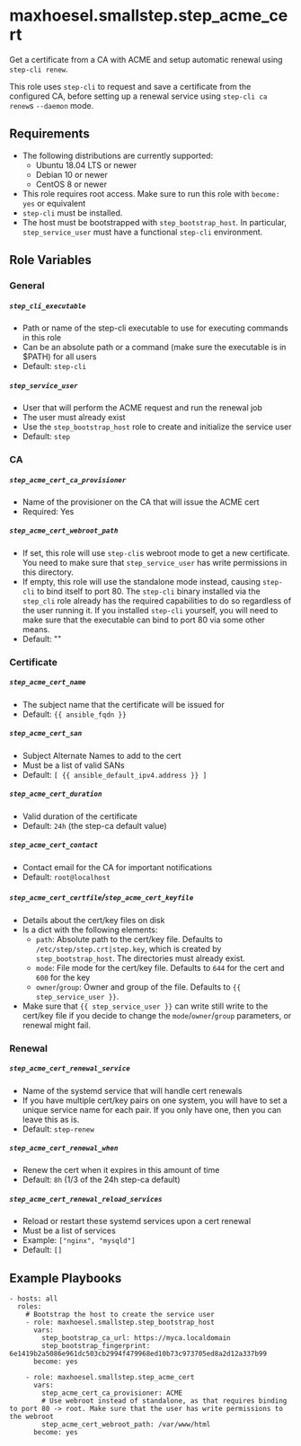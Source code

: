 # maxhoesel.smallstep.step_acme_cert

Get a certificate from a CA with ACME and setup automatic renewal using `step-cli renew`.

This role uses `step-cli` to request and save a certificate from the configured CA,
before setting up a renewal service using `step-cli ca renew`s `--daemon` mode.

## Requirements

- The following distributions are currently supported:
  - Ubuntu 18.04 LTS or newer
  - Debian 10 or newer
  - CentOS 8 or newer
- This role requires root access. Make sure to run this role with `become: yes` or equivalent
- `step-cli` must be installed.
- The host must be bootstrapped with `step_bootstrap_host`.
  In particular, `step_service_user` must have a functional `step-cli` environment.

## Role Variables

### General

##### `step_cli_executable`
- Path or name of the step-cli executable to use for executing commands in this role
- Can be an absolute path or a command (make sure the executable is in $PATH) for all users
- Default: `step-cli`

##### `step_service_user`
- User that will perform the ACME request and run the renewal job
- The user must already exist
- Use the `step_bootstrap_host` role to create and initialize the service user
- Default: `step`

### CA

##### `step_acme_cert_ca_provisioner`
- Name of the provisioner on the CA that will issue the ACME cert
- Required: Yes

##### `step_acme_cert_webroot_path`
- If set, this role will use `step-cli`s webroot mode to get a new certificate. You need to make sure that `step_service_user` has write permissions in this directory.
- If empty, this role will use the standalone mode instead, causing `step-cli` to bind itself to port 80. The `step-cli` binary installed via the `step_cli` role already has the required capabilities to do so regardless of the user running it. If you installed `step-cli` yourself, you will need to make sure that the executable can bind to port 80 via some other means.
- Default: ""

### Certificate

##### `step_acme_cert_name`
- The subject name that the certificate will be issued for
- Default: `{{ ansible_fqdn }}`

##### `step_acme_cert_san`
- Subject Alternate Names to add to the cert
- Must be a list of valid SANs
- Default: `[ {{ ansible_default_ipv4.address }} ]`

##### `step_acme_cert_duration`
- Valid duration of the certificate
- Default: `24h` (the step-ca default value)

##### `step_acme_cert_contact`
- Contact email for the CA for important notifications
- Default: `root@localhost`

##### `step_acme_cert_certfile`/`step_acme_cert_keyfile`
- Details about the cert/key files on disk
- Is a dict with the following elements:
  - `path`: Absolute path to the cert/key file. Defaults to `/etc/step/step.crt|step.key`, which is created by `step_bootstrap_host`.
            The directories must already exist.
  - `mode`: File mode for the cert/key file. Defaults to `644` for the cert and `600` for the key
  - `owner`/`group`: Owner and group of the file. Defaults to `{{ step_service_user }}`.
- Make sure that `{{ step_service_user }}` can write still write to the cert/key file if you decide to change the `mode`/`owner`/`group` parameters,
  or renewal might fail.

### Renewal

##### `step_acme_cert_renewal_service`
- Name of the systemd service that will handle cert renewals
- If you have multiple cert/key pairs on one system, you will have to set a unique service name for each pair. If you only have one, then you can leave this as is.
- Default: `step-renew`

##### `step_acme_cert_renewal_when`
- Renew the cert when it expires in this amount of time
- Default: `8h` (1/3 of the 24h step-ca default)

##### `step_acme_cert_renewal_reload_services`
- Reload or restart these systemd services upon a cert renewal
- Must be a list of services
- Example: `["nginx", "mysqld"]`
- Default: `[]`

## Example Playbooks

```
- hosts: all
  roles:
    # Bootstrap the host to create the service user
    - role: maxhoesel.smallstep.step_bootstrap_host
      vars:
        step_bootstrap_ca_url: https://myca.localdomain
        step_bootstrap_fingerprint: 6e1419b2a5086e961dc503cb2994f479968ed10b73c973705ed8a2d12a337b99
      become: yes

    - role: maxhoesel.smallstep.step_acme_cert
      vars:
        step_acme_cert_ca_provisioner: ACME
        # Use webroot instead of standalone, as that requires binding to port 80 -> root. Make sure that the user has write permissions to the webroot
        step_acme_cert_webroot_path: /var/www/html
      become: yes
```
